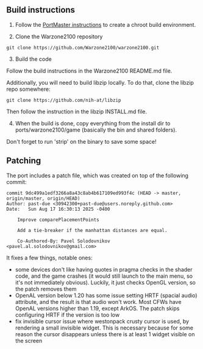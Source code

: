 ## Build instructions

1. Follow the [PortMaster instructions](https://portmaster.games/build-environments.html) to create a chroot build environment.

2. Clone the Warzone2100 repository

```
git clone https://github.com/Warzone2100/warzone2100.git
```

3. Build the code

Follow the build instructions in the Warzone2100 README.md file.

Additionally, you will need to build libzip locally. To do that, clone the libzip repo somewhere:

```
git clone https://github.com/nih-at/libzip
```

Then follow the instruction in the libzip INSTALL.md file.

4. When the build is done, copy everything from the install dir to ports/warzone2100/game (basically the bin and shared folders).

Don't forget to run 'strip' on the binary to save some space!

## Patching

The port includes a patch file, which was created on top of the following commit:

```
commit 9dc499a1edf3266a8a43c8ab4b617109ed993f4c (HEAD -> master, origin/master, origin/HEAD)
Author: past-due <30942300+past-due@users.noreply.github.com>
Date:   Sun Aug 17 16:30:13 2025 -0400

    Improve comparePlacementPoints

    Add a tie-breaker if the manhattan distances are equal.

    Co-Authored-By: Pavel Solodovnikov <pavel.al.solodovnikov@gmail.com>

```

It fixes a few things, notable ones:
* some devices don't like having quotes in pragma checks in the shader code, and the game crashes (it would still launch to the main menu, so it's not immediately obvious). Luckily, it just checks OpenGL version, so the patch removes them
* OpenAL version below 1.20 has some issue setting HRTF (spacial audio) attribute, and the result is that audio won't work. Most CFWs have OpenAL versions higher than 1.19, except ArkOS. The patch skips configuring HRTF if the version is too low
* fix invisible cursor issue where westonpack crusty cursor is used, by rendering a small invisible widget. This is necessary because for some reason the cursor disappears unless there is at least 1 widget visible on the screen
